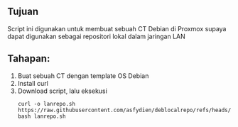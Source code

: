 ## Tujuan
Script ini digunakan untuk membuat sebuah CT Debian di Proxmox supaya dapat digunakan sebagai repositori lokal dalam jaringan LAN

## Tahapan:
1. Buat sebuah CT dengan template OS Debian
2. Install curl
3. Download script, lalu eksekusi
    ```shell
    curl -o lanrepo.sh https://raw.githubusercontent.com/asfydien/deblocalrepo/refs/heads/main/lanrepo.sh
    bash lanrepo.sh
    ```  
